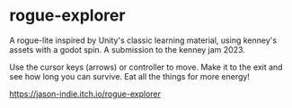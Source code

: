 # rogue-explorer

A rogue-lite inspired by Unity's classic learning material, using kenney's assets with a godot spin. A submission to the kenney jam 2023.

Use the cursor keys (arrows) or controller to move. Make it to the exit and see how long you can survive. Eat all the things for more energy!

https://jason-indie.itch.io/rogue-explorer
